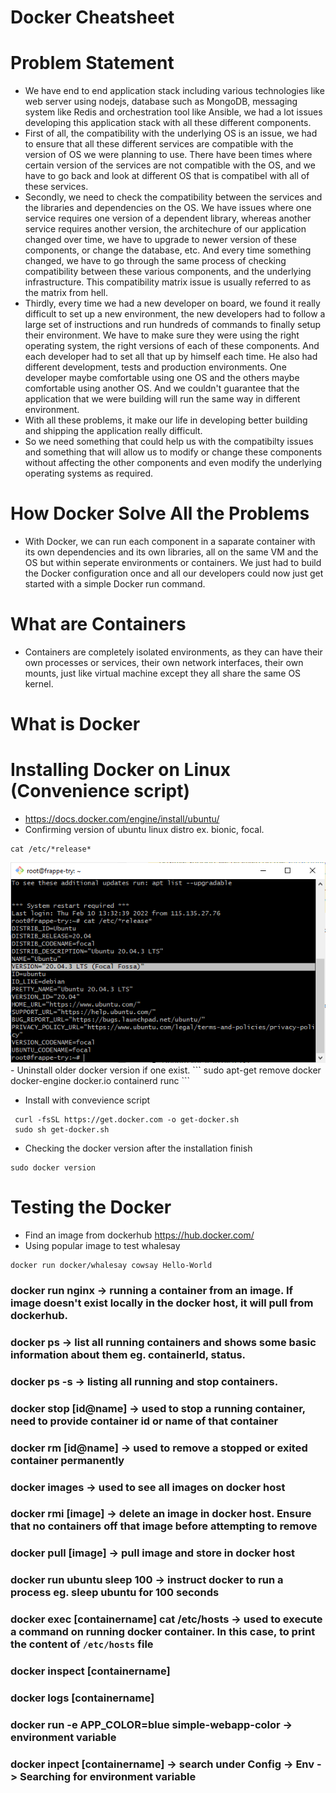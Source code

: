 # Docker Cheatsheet

# Problem Statement

- We have end to end application stack including various technologies like web server using nodejs, database such as MongoDB, messaging system like Redis and orchestration tool like Ansible, we had a lot issues developing this application stack with all these different components.
- First of all, the compatibility with the underlying OS is an issue, we had to ensure that all these different services are compatible with the version of OS we were planning to use. There have been times where certain version of the services are not compatible with the OS, and we have to go back and look at different OS that is compatibel with all of these services.
- Secondly, we need to check the compatibility between the services and the libraries and dependencies on the OS. We have issues where one service requires one version of a dependent library, whereas another service requires another version, the architechure of our application changed over time, we have to upgrade to newer version of these components, or change the database, etc. And every time something changed, we have to go through the same process of checking compatibility between these various components, and the underlying infrastructure. This compatibility matrix issue is usually referred to as the matrix from hell.
- Thirdly, every time we had a new developer on board, we found it really difficult to set up a new environment, the new developers had to follow a large set of instructions and run hundreds of commands to finally setup their environment. We have to make sure they were using the right operating system, the right versions of each of these components. And each developer had to set all that up by himself each time. He also had different development, tests and production environments. One developer maybe comfortable using one OS and the others maybe comfortable using another OS. And we couldn't guarantee that the application that we were building will run the same way in different environment.
- With all these problems, it make our life in developing better building and shipping the application really difficult.
- So we need something that could help us with the compatibilty issues and something that will allow us to modify or change these components without affecting the other components and even modify the underlying operating systems as required.

# How Docker Solve All the Problems

- With Docker, we can run each component in a saparate container with its own dependencies and its own libraries, all on the same VM and the OS but within seperate environments or containers. We just had to build the Docker configuration once and all our developers could now just get started with a simple Docker run command.

# What are Containers

- Containers are completely isolated environments, as they can have their own processes or services, their own network interfaces, their own mounts, just like virtual machine except they all share the same OS kernel.

# What is Docker

# Installing Docker on Linux (Convenience script)

- https://docs.docker.com/engine/install/ubuntu/
- Confirming version of ubuntu linux distro ex. bionic, focal.

```
cat /etc/*release*
```

<img src="./Linux Focal Distro.png" alt="Linux Focal Distro">
- Uninstall older docker version if one exist.
```
 sudo apt-get remove docker docker-engine docker.io containerd runc
```

- Install with convevience script

```
 curl -fsSL https://get.docker.com -o get-docker.sh
 sudo sh get-docker.sh
```

- Checking the docker version after the installation finish

```
sudo docker version
```

# Testing the Docker

- Find an image from dockerhub https://hub.docker.com/
- Using popular image to test whalesay

```
docker run docker/whalesay cowsay Hello-World
```

### docker run nginx -> running a container from an image. If image doesn't exist locally in the docker host, it will pull from dockerhub.

### docker ps -> list all running containers and shows some basic information about them eg. containerId, status.

### docker ps -s -> listing all running and stop containers.

### docker stop [id@name] -> used to stop a running container, need to provide container id or name of that container

### docker rm [id@name] -> used to remove a stopped or exited container permanently

### docker images -> used to see all images on docker host

### docker rmi [image] -> delete an image in docker host. Ensure that no containers off that image before attempting to remove

### docker pull [image] -> pull image and store in docker host

### docker run ubuntu sleep 100 -> instruct docker to run a process eg. sleep ubuntu for 100 seconds

### docker exec [containername] cat /etc/hosts -> used to execute a command on running docker container. In this case, to print the content of `/etc/hosts` file

### docker inspect [containername]

### docker logs [containername]

### docker run -e APP_COLOR=blue simple-webapp-color -> environment variable

### docker inpect [containername] -> search under Config -> Env -> Searching for environment variable

